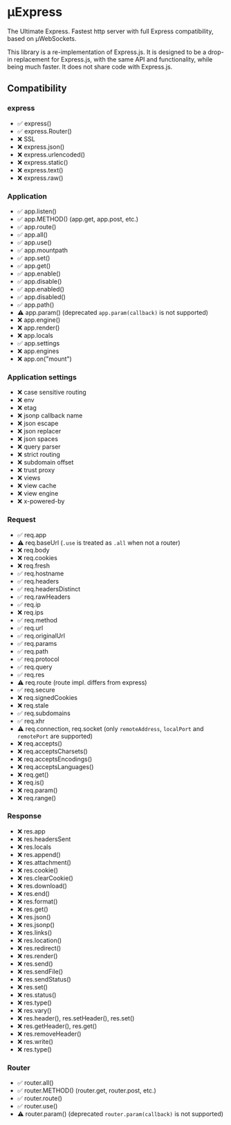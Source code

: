 # µExpress

The Ultimate Express. Fastest http server with full Express compatibility, based on µWebSockets.

This library is a re-implementation of Express.js. It is designed to be a drop-in replacement for Express.js, with the same API and functionality, while being much faster. It does not share code with Express.js.

## Compatibility

### express

- ✅ express()
- ✅ express.Router()
- ❌ SSL
- ❌ express.json()
- ❌ express.urlencoded()
- ❌ express.static()
- ❌ express.text()
- ❌ express.raw()

### Application

- ✅ app.listen()
- ✅ app.METHOD() (app.get, app.post, etc.)
- ✅ app.route()
- ✅ app.all()
- ✅ app.use()
- ✅ app.mountpath
- ✅ app.set()
- ✅ app.get()
- ✅ app.enable()
- ✅ app.disable()
- ✅ app.enabled()
- ✅ app.disabled()
- ✅ app.path()
- ⚠️ app.param() (deprecated `app.param(callback)` is not supported)
- ❌ app.engine()
- ❌ app.render()
- ❌ app.locals
- ✅ app.settings
- ❌ app.engines
- ❌ app.on("mount")

### Application settings

- ❌ case sensitive routing
- ❌ env
- ❌ etag
- ❌ jsonp callback name
- ❌ json escape
- ❌ json replacer
- ❌ json spaces
- ❌ query parser
- ❌ strict routing
- ❌ subdomain offset
- ❌ trust proxy
- ❌ views
- ❌ view cache
- ❌ view engine
- ❌ x-powered-by

### Request
- ✅ req.app
- ⚠️ req.baseUrl (`.use` is treated as `.all` when not a router)
- ❌ req.body
- ❌ req.cookies
- ❌ req.fresh
- ✅ req.hostname
- ✅ req.headers
- ✅ req.headersDistinct
- ✅ req.rawHeaders
- ✅ req.ip
- ❌ req.ips
- ✅ req.method
- ✅ req.url
- ✅ req.originalUrl
- ✅ req.params
- ✅ req.path
- ✅ req.protocol
- ✅ req.query
- ✅ req.res
- ⚠️ req.route (route impl. differs from express)
- ✅ req.secure
- ❌ req.signedCookies
- ❌ req.stale
- ✅ req.subdomains
- ✅ req.xhr
- ⚠️ req.connection, req.socket (only `remoteAddress`, `localPort` and `remotePort` are supported)
- ❌ req.accepts()
- ❌ req.acceptsCharsets()
- ❌ req.acceptsEncodings()
- ❌ req.acceptsLanguages()
- ❌ req.get()
- ❌ req.is()
- ❌ req.param()
- ❌ req.range()

### Response

- ❌ res.app
- ❌ res.headersSent
- ❌ res.locals
- ❌ res.append()
- ❌ res.attachment()
- ❌ res.cookie()
- ❌ res.clearCookie()
- ❌ res.download()
- ❌ res.end()
- ❌ res.format()
- ❌ res.get()
- ❌ res.json()
- ❌ res.jsonp()
- ❌ res.links()
- ❌ res.location()
- ❌ res.redirect()
- ❌ res.render()
- ❌ res.send()
- ❌ res.sendFile()
- ❌ res.sendStatus()
- ❌ res.set()
- ❌ res.status()
- ❌ res.type()
- ❌ res.vary()
- ❌ res.header(), res.setHeader(), res.set()
- ❌ res.getHeader(), res.get()
- ❌ res.removeHeader()
- ❌ res.write()
- ❌ res.type()

### Router

- ✅ router.all()
- ✅ router.METHOD() (router.get, router.post, etc.)
- ✅ router.route()
- ✅ router.use()
- ⚠️ router.param() (deprecated `router.param(callback)` is not supported)
